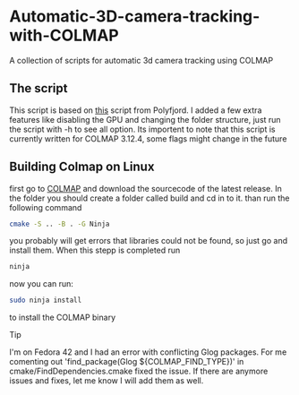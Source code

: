 # Automatic-3D-camera-tracking-with-COLMAP
A collection of scripts for automatic 3d camera tracking using COLMAP

## The script
This script is based on [this](https://gist.github.com/polyfjord/4ed7e8988bdb9674145f1c270440200d) script from Polyfjord.
I added a few extra features like disabling the GPU and changing the folder structure, just run the script with -h to see all option.
Its importent to note that this script is currently written for COLMAP 3.12.4, some flags might change in the future

## Building Colmap on Linux

first go to [COLMAP](https://github.com/colmap/colmap) and download the sourcecode of the latest release.
In the folder you should create a folder called build and cd in to it.
than run the following command
```sh
cmake -S .. -B . -G Ninja
```
you probably will get errors that libraries could not be found, so just go and install them.
When this stepp is completed run 
```sh
ninja
```
now you can run:
```sh
sudo ninja install
```
to install the COLMAP binary

> [!TIP]
> I'm on Fedora 42 and I had an error with conflicting Glog packages.
> For me comenting out 'find_package(Glog ${COLMAP_FIND_TYPE})' in cmake/FindDependencies.cmake fixed the issue.
> If there are anymore issues and fixes, let me know I will add them as well.
